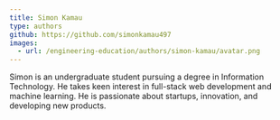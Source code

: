 ```yaml
---
title: Simon Kamau
type: authors
github: https://github.com/simonkamau497 
images:
  - url: /engineering-education/authors/simon-kamau/avatar.png 
---
```

Simon is an undergraduate student pursuing a degree in Information Technology. He takes keen interest in full-stack web development and machine learning. He is passionate about startups, innovation, and developing new products.